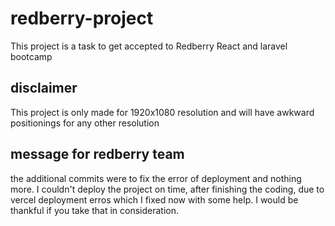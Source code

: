 # redberry-project
This project is a task to get accepted to Redberry React and laravel bootcamp 

## disclaimer
This project is only made for 1920x1080 resolution and will have awkward positionings for any other resolution

## message for redberry team
the additional commits were to fix the error of deployment and nothing more. I couldn't deploy the project on time, after finishing the coding, due to vercel deployment erros which I fixed now with some help. I would be thankful if you take that in consideration.
